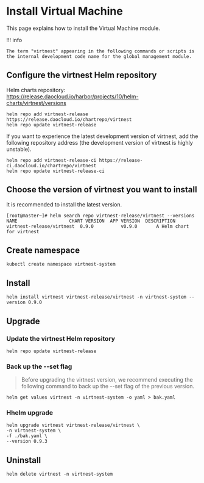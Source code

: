 # Install Virtual Machine

This page explains how to install the Virtual Machine module.

!!! info

    The term "virtnest" appearing in the following commands or scripts is the internal development code name for the global management module.

## Configure the virtnest Helm repository

Helm charts repository: <https://release.daocloud.io/harbor/projects/10/helm-charts/virtnest/versions>

```shell
helm repo add virtnest-release https://release.daocloud.io/chartrepo/virtnest
helm repo update virtnest-release
```

If you want to experience the latest development version of virtnest,
add the following repository address (the development version of virtnest is highly unstable).

```shell
helm repo add virtnest-release-ci https://release-ci.daocloud.io/chartrepo/virtnest
helm repo update virtnest-release-ci
```

## Choose the version of virtnest you want to install

It is recommended to install the latest version.

```shell
[root@master~]# helm search repo virtnest-release/virtnest --versions
NAME                   CHART VERSION  APP VERSION  DESCRIPTION
virtnest-release/virtnest  0.9.0          v0.9.0       A Helm chart for virtnest
```

## Create namespace

```shell
kubectl create namespace virtnest-system
```

## Install

```shell
helm install virtnest virtnest-release/virtnest -n virtnest-system --version 0.9.0
```

## Upgrade

### Update the virtnest Helm repository

```shell
helm repo update virtnest-release
```

### Back up the --set flag

> Before upgrading the virtnest version, we recommend executing the following command to back up the --set flag of the previous version.

```shell
helm get values virtnest -n virtnest-system -o yaml > bak.yaml
```

### Hhelm upgrade

```shell
helm upgrade virtnest virtnest-release/virtnest \
-n virtnest-system \
-f ./bak.yaml \
--version 0.9.3
```

## Uninstall

```shell
helm delete virtnest -n virtnest-system
```
